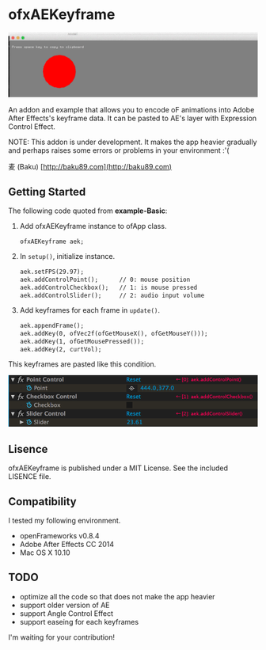ofxAEKeyframe
==============

![thumb](ofxaddons_thumbnail.gif)

An addon and example that allows you to encode oF animations into Adobe After Effects's keyframe data. It can be pasted to AE's layer with Expression Control Effect.

NOTE: This addon is under development. It makes the app heavier gradually and perhaps raises some errors or problems in your environment :'(

麦 (Baku) [http://baku89.com](http://baku89.com)

## Getting Started

The following code quoted from **example-Basic**:

1. Add ofxAEKeyframe instance to ofApp class.

	```
	ofxAEKeyframe aek;
	```

1. In `setup()`, initialize instance.

	```
	aek.setFPS(29.97);
	aek.addControlPoint();		// 0: mouse position
	aek.addControlCheckbox();	// 1: is mouse pressed
	aek.addControlSlider();		// 2: audio input volume
	```

3. Add keyframes for each frame in `update()`.

	```
	aek.appendFrame();
	aek.addKey(0, ofVec2f(ofGetMouseX(), ofGetMouseY()));
	aek.addKey(1, ofGetMousePressed());
	aek.addKey(2, curtVol);
	```

This keyframes are pasted like this condition.

![](effect-panel.png)


## Lisence
ofxAEKeyframe is published under a MIT License. See the included LISENCE file.

## Compatibility

I tested my following environment.

* openFrameworks v0.8.4
* Adobe After Effects CC 2014
* Mac OS X 10.10

## TODO

* optimize all the code so that does not make the app heavier
* support older version of AE
* support Angle Control Effect
* support easeing for each keyframes

I'm waiting for your contribution!